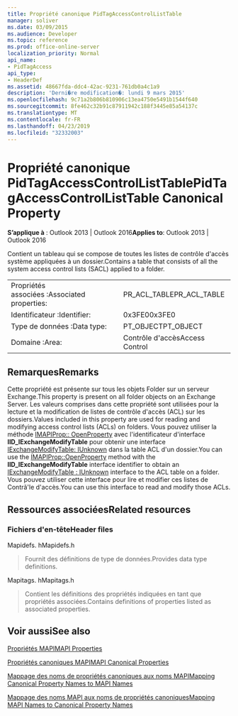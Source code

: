 ```yaml
---
title: Propriété canonique PidTagAccessControlListTable
manager: soliver
ms.date: 03/09/2015
ms.audience: Developer
ms.topic: reference
ms.prod: office-online-server
localization_priority: Normal
api_name:
- PidTagAccess
api_type:
- HeaderDef
ms.assetid: 48667fda-ddc4-42ac-9231-761db0a4c1a9
description: 'Derni�re modification�: lundi 9 mars 2015'
ms.openlocfilehash: 9c71a2b806b810906c13ea4750e5491b1544f640
ms.sourcegitcommit: 8fe462c32b91c87911942c188f3445e85a54137c
ms.translationtype: MT
ms.contentlocale: fr-FR
ms.lasthandoff: 04/23/2019
ms.locfileid: "32332003"
---
```

# <a name="pidtagaccesscontrollisttable-canonical-property"></a><span data-ttu-id="0a4b9-103">Propriété canonique PidTagAccessControlListTable</span><span class="sxs-lookup"><span data-stu-id="0a4b9-103">PidTagAccessControlListTable Canonical Property</span></span>

  
  
<span data-ttu-id="0a4b9-104">**S’applique à** : Outlook 2013 | Outlook 2016</span><span class="sxs-lookup"><span data-stu-id="0a4b9-104">**Applies to**: Outlook 2013 | Outlook 2016</span></span> 
  
<span data-ttu-id="0a4b9-105">Contient un tableau qui se compose de toutes les listes de contrôle d'accès système appliquées à un dossier.</span><span class="sxs-lookup"><span data-stu-id="0a4b9-105">Contains a table that consists of all the system access control lists (SACL) applied to a folder.</span></span>
  
|||
|:-----|:-----|
|<span data-ttu-id="0a4b9-106">Propriétés associées :</span><span class="sxs-lookup"><span data-stu-id="0a4b9-106">Associated properties:</span></span>  <br/> |<span data-ttu-id="0a4b9-107">PR_ACL_TABLE</span><span class="sxs-lookup"><span data-stu-id="0a4b9-107">PR_ACL_TABLE</span></span>  <br/> |
|<span data-ttu-id="0a4b9-108">Identificateur :</span><span class="sxs-lookup"><span data-stu-id="0a4b9-108">Identifier:</span></span>  <br/> |<span data-ttu-id="0a4b9-109">0x3FE0</span><span class="sxs-lookup"><span data-stu-id="0a4b9-109">0x3FE0</span></span>  <br/> |
|<span data-ttu-id="0a4b9-110">Type de données :</span><span class="sxs-lookup"><span data-stu-id="0a4b9-110">Data type:</span></span>  <br/> |<span data-ttu-id="0a4b9-111">PT_OBJECT</span><span class="sxs-lookup"><span data-stu-id="0a4b9-111">PT_OBJECT</span></span>  <br/> |
|<span data-ttu-id="0a4b9-112">Domaine :</span><span class="sxs-lookup"><span data-stu-id="0a4b9-112">Area:</span></span>  <br/> |<span data-ttu-id="0a4b9-113">Contrôle d'accès</span><span class="sxs-lookup"><span data-stu-id="0a4b9-113">Access Control</span></span>  <br/> |
   
## <a name="remarks"></a><span data-ttu-id="0a4b9-114">Remarques</span><span class="sxs-lookup"><span data-stu-id="0a4b9-114">Remarks</span></span>

<span data-ttu-id="0a4b9-115">Cette propriété est présente sur tous les objets Folder sur un serveur Exchange.</span><span class="sxs-lookup"><span data-stu-id="0a4b9-115">This property is present on all folder objects on an Exchange Server.</span></span> <span data-ttu-id="0a4b9-116">Les valeurs comprises dans cette propriété sont utilisées pour la lecture et la modification de listes de contrôle d'accès (ACL) sur les dossiers.</span><span class="sxs-lookup"><span data-stu-id="0a4b9-116">Values included in this property are used for reading and modifying access control lists (ACLs) on folders.</span></span> <span data-ttu-id="0a4b9-117">Vous pouvez utiliser la méthode [IMAPIProp:: OpenProperty](imapiprop-openproperty.md) avec l'identificateur d'interface **IID_IExchangeModifyTable** pour obtenir une interface [IExchangeModifyTable: IUnknown](iexchangemodifytableiunknown.md) dans la table ACL d'un dossier.</span><span class="sxs-lookup"><span data-stu-id="0a4b9-117">You can use the [IMAPIProp::OpenProperty](imapiprop-openproperty.md) method with the **IID_IExchangeModifyTable** interface identifier to obtain an [IExchangeModifyTable : IUnknown](iexchangemodifytableiunknown.md) interface to the ACL table on a folder.</span></span> <span data-ttu-id="0a4b9-118">Vous pouvez utiliser cette interface pour lire et modifier ces listes de Contrã'le d'accès.</span><span class="sxs-lookup"><span data-stu-id="0a4b9-118">You can use this interface to read and modify those ACLs.</span></span> 
  
## <a name="related-resources"></a><span data-ttu-id="0a4b9-119">Ressources associées</span><span class="sxs-lookup"><span data-stu-id="0a4b9-119">Related resources</span></span>

### <a name="header-files"></a><span data-ttu-id="0a4b9-120">Fichiers d'en-tête</span><span class="sxs-lookup"><span data-stu-id="0a4b9-120">Header files</span></span>

<span data-ttu-id="0a4b9-121">Mapidefs. h</span><span class="sxs-lookup"><span data-stu-id="0a4b9-121">Mapidefs.h</span></span>
  
> <span data-ttu-id="0a4b9-122">Fournit des définitions de type de données.</span><span class="sxs-lookup"><span data-stu-id="0a4b9-122">Provides data type definitions.</span></span>
    
<span data-ttu-id="0a4b9-123">Mapitags. h</span><span class="sxs-lookup"><span data-stu-id="0a4b9-123">Mapitags.h</span></span>
  
> <span data-ttu-id="0a4b9-124">Contient les définitions des propriétés indiquées en tant que propriétés associées.</span><span class="sxs-lookup"><span data-stu-id="0a4b9-124">Contains definitions of properties listed as associated properties.</span></span>
    
## <a name="see-also"></a><span data-ttu-id="0a4b9-125">Voir aussi</span><span class="sxs-lookup"><span data-stu-id="0a4b9-125">See also</span></span>



[<span data-ttu-id="0a4b9-126">Propriétés MAPI</span><span class="sxs-lookup"><span data-stu-id="0a4b9-126">MAPI Properties</span></span>](mapi-properties.md)
  
[<span data-ttu-id="0a4b9-127">Propriétés canoniques MAPI</span><span class="sxs-lookup"><span data-stu-id="0a4b9-127">MAPI Canonical Properties</span></span>](mapi-canonical-properties.md)
  
[<span data-ttu-id="0a4b9-128">Mappage des noms de propriétés canoniques aux noms MAPI</span><span class="sxs-lookup"><span data-stu-id="0a4b9-128">Mapping Canonical Property Names to MAPI Names</span></span>](mapping-canonical-property-names-to-mapi-names.md)
  
[<span data-ttu-id="0a4b9-129">Mappage des noms MAPI aux noms de propriétés canoniques</span><span class="sxs-lookup"><span data-stu-id="0a4b9-129">Mapping MAPI Names to Canonical Property Names</span></span>](mapping-mapi-names-to-canonical-property-names.md)

